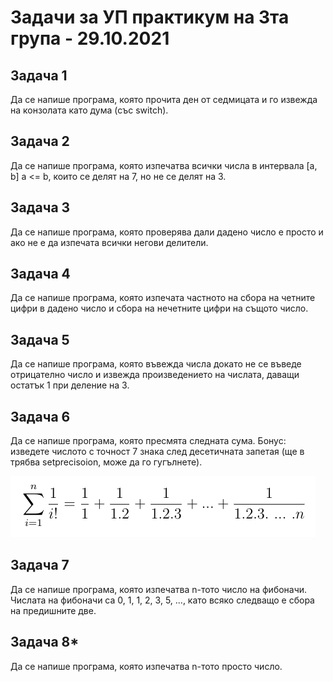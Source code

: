 # Задачи за УП практикум на 3та група - 29.10.2021

## Задача 1
Да се напише програма, която прочита ден от седмицата и го извежда на конзолата като дума (със switch).

## Задача 2
Да се напише програма, която изпечатва всички числа в интервала [a, b] а <= b, които се делят на 7, но не се делят на 3.

## Задача 3
Да се напише програма, която проверява дали дадено число е просто и ако не е да изпечата всички негови делители.

## Задача 4
Да се напише програма, която изпечата частното на сбора на четните цифри в дадено число и сбора на нечетните цифри на същото число.

## Задача 5
Да се напише програма, която въвежда числа докато не се въведе отрицателно число и извежда произведението на числата, даващи остатък 1 при деление на 3.

## Задача 6
Да се напише програма, която пресмята следната сума. Бонус: изведете числото с точност 7 знака след десетичната запетая (ще в трябва setprecisoion, може да го гугълнете).

![Фигура](https://raw.githubusercontent.com/triffon/ip-2021-22/master/practicum/3/imgs/03_08_fig.png)

## Задача 7
Да се напише програма, която изпечатва n-тото число на фибоначи. Числата на фибоначи са 0, 1, 1, 2, 3, 5, ..., като всяко следващо е сбора на предишните две.

## Задача 8*
Да се напише програма, която изпечатва n-тото просто число.
